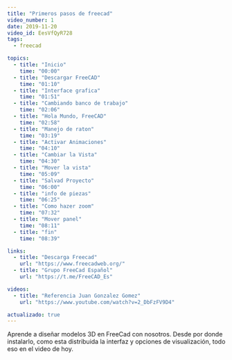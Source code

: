 ```yaml
---
title: "Primeros pasos de freecad"
video_number: 1
date: 2019-11-20
video_id: EesVfQyR728
tags:
  - freecad

topics:
  - title: "Inicio"
    time: "00:00"
  - title: "Descargar FreeCAD"
    time: "01:10"
  - title: "Interface grafica"
    time: "01:51"
  - title: "Cambiando banco de trabajo"
    time: "02:06"
  - title: "Hola Mundo, FreeCAD"
    time: "02:58"
  - title: "Manejo de raton"
    time: "03:19"
  - title: "Activar Animaciones"
    time: "04:10"
  - title: "Cambiar la Vista"
    time: "04:30"
  - title: "Mover la vista"
    time: "05:09"
  - title: "Salvad Proyecto"
    time: "06:00"
  - title: "info de piezas"
    time: "06:25"
  - title: "Como hazer zoom"
    time: "07:32"
  - title: "Mover panel"
    time: "08:11"
  - title: "fin"
    time: "08:39"

links:
  - title: "Descarga Freecad"
    url: "https://www.freecadweb.org/"
  - title: "Grupo FreeCad Español"
    url: "https://t.me/FreeCAD_Es"

videos:
  - title: "Referencia Juan Gonzalez Gomez"
    url: "https://www.youtube.com/watch?v=2_DbFzFV9D4"

actualizado: true
---
```


Aprende a diseñar modelos 3D en FreeCad con nosotros. Desde por donde instalarlo, como esta distribuida la interfaz y opciones de visualización, todo eso en el video de hoy.
